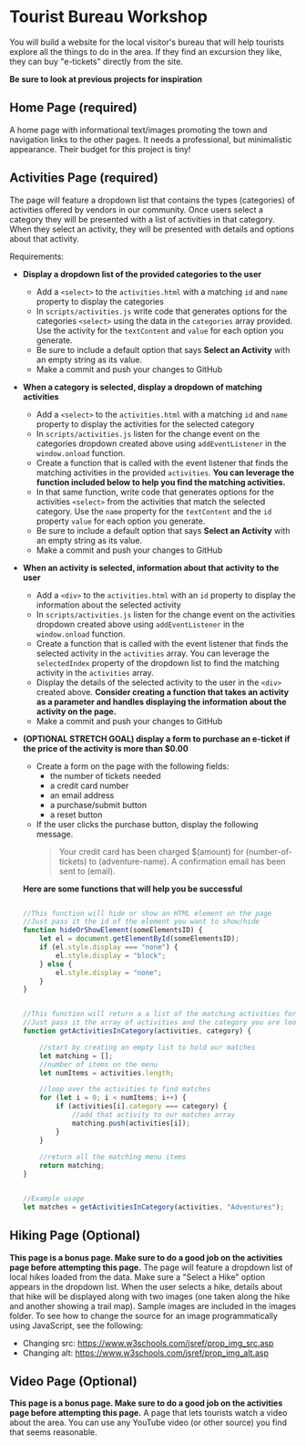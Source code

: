 # Tourist Bureau Workshop

You will build a website for the local visitor's bureau that will help tourists explore all the things to do in the area. If they find an excursion they like, they can buy "e-tickets" directly from the site.

**Be sure to look at previous projects for inspiration**

## Home Page (required)

A home page with informational text/images promoting the town and navigation links
to the other pages. It needs a professional, but minimalistic appearance. Their budget
for this project is tiny!

## Activities Page (required)
The page will feature a dropdown list that contains the types (categories) of activities offered by vendors in our community. Once users select a category they will be presented with a list of activities in that category. When they select an activity, they will be presented with details and options about that activity.

Requirements: 
- **Display a dropdown list of the provided categories to the user**
    - Add a `<select>` to the `activities.html` with a matching `id` and `name` property to display the categories
    - In `scripts/activities.js` write code that generates options for the categories `<select>` using the data in the `categories` array provided. Use the activity for the `textContent` and `value` for each option you generate.
    - Be sure to include a default option that says **Select an Activity** with an empty string as its value.
    - Make a commit and push your changes to GitHub

- **When a category is selected, display a dropdown of matching activities**
    - Add a `<select>` to the `activities.html` with a matching `id` and `name` property to display the activities for the selected category
    - In `scripts/activities.js` listen for the change event on the categories dropdown created above using `addEventListener` in the `window.onload` function. 
    - Create a function that is called with the event listener that finds the matching activities in the provided `activities`. **You can leverage the function included below to help you find the matching activities.**
    - In that same function, write code that generates options for the activities `<select>` from the activities that match the selected category. Use the `name` property for the `textContent` and the `id` property `value` for each option you generate. 
    - Be sure to include a default option that says **Select an Activity** with an empty string as its value.
    - Make a commit and push your changes to GitHub

- **When an activity is selected, information about that activity to the user**
    - Add a `<div>` to the `activities.html` with an `id` property to display the information about the selected activity
    - In `scripts/activities.js` listen for the change event on the activities dropdown created above using `addEventListener` in the `window.onload` function. 
    - Create a function that is called with the event listener that finds the selected activity in the `activities` array. You can leverage the `selectedIndex` property of the dropdown list to find the matching activity in the `activities` array.
    - Display the details of the selected activity to the user in the `<div>` created above. **Consider creating a function that takes an activity as a parameter and handles displaying the information about the activity on the page.**
    - Make a commit and push your changes to GitHub

- **(OPTIONAL STRETCH GOAL) display a form to purchase an e-ticket if the price of the activity is more than $0.00**
    - Create a form on the page with the following fields:
       - the number of tickets needed
       - a credit card number
       - an email address
       - a purchase/submit button
       - a reset button
    - If the user clicks the purchase button, display the following message.
        >Your credit card has been charged $(amount) for (number-of-tickets) to (adventure-name). A confirmation email has been sent to (email).

    **Here are some functions that will help you be successful**  
    ```js

    //This function will hide or show an HTML element on the page
    //Just pass it the id of the element you want to show/hide
    function hideOrShowElement(someElementsID) {
        let el = document.getElementById(someElementsID);
        if (el.style.display === "none") {
            el.style.display = "block";
        } else {
            el.style.display = "none";
        }
    }

    ```

    ```js

    //This function will return a a list of the matching activities for a given category
    //Just pass it the array of activities and the category you are looking for
    function getActivitiesInCategory(activities, category) {

        //start by creating an empty list to hold our matches
        let matching = [];
        //number of items on the menu
        let numItems = activities.length;

        //loop over the activities to find matches
        for (let i = 0; i < numItems; i++) {
            if (activities[i].category === category) {
                //add that activity to our matches array
                matching.push(activities[i]);
            }
        }
        
        //return all the matching menu items
        return matching;
    }


    //Example usage
    let matches = getActivitiesInCategory(activities, "Adventures"); 

    ```

## Hiking Page (Optional)
**This page is a bonus page. Make sure to do a good job on the activities page before attempting this page.**
The page will feature a dropdown list of local hikes loaded from the data. Make sure a "Select a Hike" option appears in the dropdown list. When the user selects a hike, details about that hike will be displayed along with two images (one taken along the hike and another showing a trail map). Sample images are included in the images folder.
To see how to change the source for an image programmatically using JavaScript, see the following:

- Changing src: https://www.w3schools.com/jsref/prop_img_src.asp
- Changing alt: https://www.w3schools.com/jsref/prop_img_alt.asp

## Video Page (Optional)
**This page is a bonus page. Make sure to do a good job on the activities page before attempting this page.**
A page that lets tourists watch a video about the area. You can use any YouTube video
(or other source) you find that seems reasonable.
